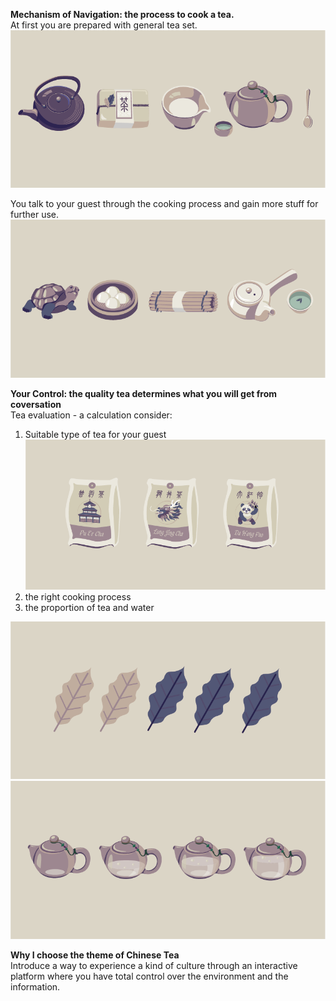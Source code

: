 **Mechanism of Navigation: the process to cook a tea.**<br>
At first you are prepared with general tea set.
<img src="./intro pic/5.png">

You talk to your guest through the cooking process and gain more stuff for further use.
<img src="./intro pic/6.png">

**Your Control: the quality tea determines what you will get from coversation**<br>
Tea evaluation - a calculation consider:<br>
1. Suitable type of tea for your guest
<img src="./intro pic/1.png"><br>
2. the right cooking process<br>
3. the proportion of tea and water
<img src="./intro pic/2.png">
<img src="./intro pic/3.png">

**Why I choose the theme of Chinese Tea**<br>
Introduce a way to experience a kind of culture through an interactive platform where you have total control over the environment and the information.
